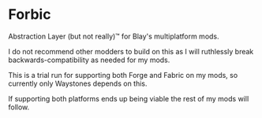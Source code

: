 # Forbic

Abstraction Layer (but not really)™ for Blay's multiplatform mods.

I do not recommend other modders to build on this as I will ruthlessly break backwards-compatibility as needed for my mods.

This is a trial run for supporting both Forge and Fabric on my mods, so currently only Waystones depends on this.

If supporting both platforms ends up being viable the rest of my mods will follow.
